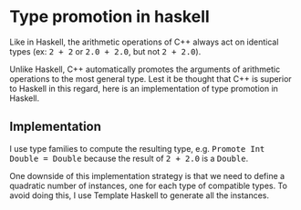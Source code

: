 Type promotion in haskell
=========================

Like in Haskell, the arithmetic operations of C++ always act on identical types (ex: <tt>2 + 2</tt> or <tt>2.0 + 2.0</tt>, but not <tt>2 + 2.0</tt>).

Unlike Haskell, C++ automatically promotes the arguments of arithmetic operations to the most general type. Lest it be thought that C++ is superior to Haskell in this regard, here is an implementation of type promotion in Haskell.


Implementation
--------------

I use type families to compute the resulting type, e.g. <tt>Promote Int Double = Double</tt> because the result of <tt>2 + 2.0</tt> is a <tt>Double</tt>.

One downside of this implementation strategy is that we need to define a quadratic number of instances, one for each type of compatible types. To avoid doing this, I use Template Haskell to generate all the instances.
